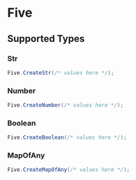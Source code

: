 # Five


## Supported Types

### Str

```csharp
Five.CreateStr(/* values here */);
```

### Number

```csharp
Five.CreateNumber(/* values here */);
```

### Boolean

```csharp
Five.CreateBoolean(/* values here */);
```

### MapOfAny

```csharp
Five.CreateMapOfAny(/* values here */);
```
